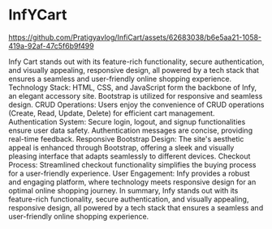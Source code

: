 # InfYCart
 https://github.com/Pratigyavlog/InfiCart/assets/62683038/b6e5aa21-1058-419a-92af-47c5f6b9f499

Infy Cart stands out with its feature-rich functionality, secure authentication, and visually appealing, responsive design, all powered by a tech stack that ensures a seamless and user-friendly online shopping experience.
 Technology Stack:
HTML, CSS, and JavaScript form the backbone of Infy, an elegant accessory site.
Bootstrap is utilized for responsive and seamless design.
CRUD Operations:
Users enjoy the convenience of CRUD operations (Create, Read, Update, Delete) for efficient cart management.
Authentication System:
Secure login, logout, and signup functionalities ensure user data safety.
Authentication messages are concise, providing real-time feedback.
Responsive Bootstrap Design:
The site's aesthetic appeal is enhanced through Bootstrap, offering a sleek and visually pleasing interface that adapts seamlessly to different devices.
Checkout Process:
Streamlined checkout functionality simplifies the buying process for a user-friendly experience.
User Engagement:
Infy provides a robust and engaging platform, where technology meets responsive design for an optimal online shopping journey.
In summary, Infy stands out with its feature-rich functionality, secure authentication, and visually appealing, responsive design, all powered by a tech stack that ensures a seamless and user-friendly online shopping experience.

